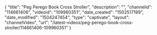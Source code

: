 {
    "title": "Peg Perego Book Cross Stroller",
    "description": "",
    "channelid": "114661406",
    "videoid": "109960351",
    "date_created": "1502517199",
    "date_modified": "1504247454",
    "type": "captivate",
    "layout": "channelVideo",
    "url": "\/latest-videos\/peg-perego-book-cross-stroller\/114661406-109960351"
}